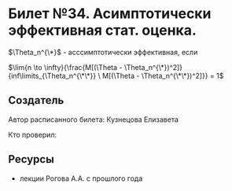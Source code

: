 # Билет №34. Асимптотически эффективная стат. оценка.

$\Theta_n^{\*}$ - асссимптотически эффективная, если

$\lim{n \to \infty}{\frac{M[(\Theta - \Theta_n^{\*})^2]}{inf\limits_{\Theta_n^{\*\*}} \ M[(\Theta - \Theta_n^{\*\*})^2]}} = 1$

## Создатель

Автор расписанного билета: Кузнецова Елизавета

Кто проверил:


## Ресурсы
- лекции Рогова А.А. с прошлого года

